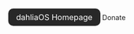 <html>
<head>
<meta name="viewport" content="width=device-width, initial-scale=1">
<!-- Add icon library -->
<link rel="stylesheet" href="https://cdnjs.cloudflare.com/ajax/libs/font-awesome/4.7.0/css/font-awesome.min.css">
<style>
.h1 {
  background-color: #282828;
  border: none;
  color: white;
  padding: 8px 16px;
  border-radius: 10px;  
  font-size: 16px;
  cursor: pointer;
}

.h2 {
  background-color: #282828;
  border: none;
  color: white;
  padding: 12px 16px;
  border-radius: 10px;  
  font-size: 16px;
  cursor: pointer;
}

}
</style>
</head>
<body>

<a class="h1" style="text-decoration:none" href="https://dahliaos.io">dahliaOS Homepage</a>
<a class="fa fa-heart , h2" style="text-decoration:none" href="https://opencollective.com/dahliaos" > Donate</a>
</body>
</html>
